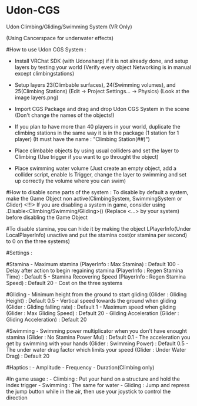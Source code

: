 # Udon-CGS
Udon Climbing/Gliding/Swimming System (VR Only)


(Using Cancerspace for underwater effects)

#How to use Udon CGS System :

- Install VRChat SDK (with Udonsharp) if it is not already done, and setup layers by testing your world (Verify every object Networking is in manual except climbingstations)
- Setup layers 23(Climbable surfaces), 24(Swimming volumes), and 25(Climbing Stations) (Edit -> Project Settings... -> Physics)
(Look at the image layers.png)
- Import CGS Package and drag and drop Udon CGS System in the scene (Don't change the names of the objects!)
- If you plan to have more than 40 players in your world, duplicate the climbing stations in the same way it is in the package (1 station for 1 player) (It must have the name : "Climbing Station(##)")

- Place climbable objects by using usual colliders and set the layer to Climbing (Use trigger if you want to go throught the object)
- Place swimming water volume (Just create an empty object, add a collider script, enable Is Trigger, change the layer to swimming and set up correctly the volume where you can swim)

#How to disable some parts of the system :
	To disable by default a system, make the Game Object non active(ClimbingSystem, SwimmingSystem or Glider)
	<!!!> If you are disabling a system in game, consider using <system>.Disable<Climbing/Swimming/Gliding>() (Replace <...> by your system) before disabling the Game Object

#To disable stamina, you can hide it by making the object LPlayerInfo(Under LocalPlayerInfo) unactive and put the stamina cost(or stamina per second) to 0 on the three systems)


#Settings :

#Stamina
	 - Maximum stamina (PlayerInfo : Max Stamina) : Default 100
	 - Delay after action to begin regaining stamina (PlayerInfo : Regen Stamina Time) : Default 5
	 - Stamina Recovering Speed (PlayerInfo : Regen Stamina Speed) : Default 20
	 - Cost on the three systems

#Gliding
	- Minimum height from the ground to start gliding (Glider : Gliding Height) : Default 0.5
	- Vertical speed towards the ground when gliding (Glider : Gliding falling rate) : Default 1
	- Maximum speed when gliding (Glider : Max Gliding Speed) : Default 20
	- Gliding Acceleration (Glider : Gliding Acceleration) : Default 20

#Swimming
	- Swimming power multiplicator when you don't have enought stamina (Glider : No Stamina Power Mul) : Default 0.1
	- The acceleration you get by swimming with your hands (Glider : Swimming Power) : Default 0.5
	- The under water drag factor which limits your speed (Glider : Under Water Drag) : Default 20

#Haptics :
	- Amplitude
	- Frequency
	- Duration(Climbing only)


#In game usage :
	- Climbing : Put your hand on a structure and hold the index trigger
	- Swimming : The same for water
	- Gliding : Jump and repress the jump button while in the air, then use your joystick to control the direction
